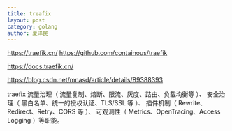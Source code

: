 ```yaml
---
title: treafix
layout: post
category: golang
author: 夏泽民
---
```

https://traefik.cn/
https://github.com/containous/traefik

https://docs.traefik.cn/
<!-- more -->
https://blog.csdn.net/mnasd/article/details/89388393

traefix 
流量治理（
流量复制、熔断、限流、灰度、路由、负载均衡等
）、
安全治理（
黑白名单、统一的授权认证、TLS/SSL 等
）、
插件机制（
Rewrite、Redirect、Retry、CORS 等
）、
可观测性（
Metrics、OpenTracing、Access Logging
）等职能。

